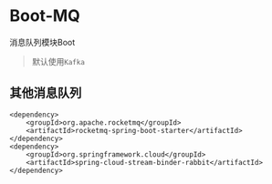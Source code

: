 # Boot-MQ

消息队列模块Boot

> 默认使用`Kafka`

## 其他消息队列

```
<dependency>
	<groupId>org.apache.rocketmq</groupId>
	<artifactId>rocketmq-spring-boot-starter</artifactId>
</dependency>
<dependency>
	<groupId>org.springframework.cloud</groupId>
	<artifactId>spring-cloud-stream-binder-rabbit</artifactId>
</dependency>
```